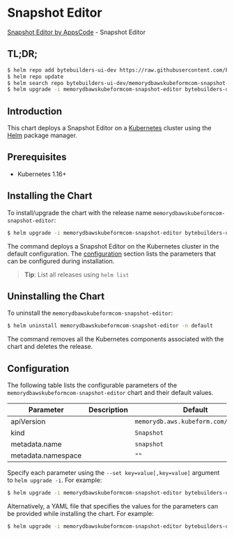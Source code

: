 # Snapshot Editor

[Snapshot Editor by AppsCode](https://byte.builders) - Snapshot Editor

## TL;DR;

```bash
$ helm repo add bytebuilders-ui-dev https://raw.githubusercontent.com/bytebuilders/ui-wizards/
$ helm repo update
$ helm search repo bytebuilders-ui-dev/memorydbawskubeformcom-snapshot-editor --version=v0.4.17
$ helm upgrade -i memorydbawskubeformcom-snapshot-editor bytebuilders-ui-dev/memorydbawskubeformcom-snapshot-editor -n default --create-namespace --version=v0.4.17
```

## Introduction

This chart deploys a Snapshot Editor on a [Kubernetes](http://kubernetes.io) cluster using the [Helm](https://helm.sh) package manager.

## Prerequisites

- Kubernetes 1.16+

## Installing the Chart

To install/upgrade the chart with the release name `memorydbawskubeformcom-snapshot-editor`:

```bash
$ helm upgrade -i memorydbawskubeformcom-snapshot-editor bytebuilders-ui-dev/memorydbawskubeformcom-snapshot-editor -n default --create-namespace --version=v0.4.17
```

The command deploys a Snapshot Editor on the Kubernetes cluster in the default configuration. The [configuration](#configuration) section lists the parameters that can be configured during installation.

> **Tip**: List all releases using `helm list`

## Uninstalling the Chart

To uninstall the `memorydbawskubeformcom-snapshot-editor`:

```bash
$ helm uninstall memorydbawskubeformcom-snapshot-editor -n default
```

The command removes all the Kubernetes components associated with the chart and deletes the release.

## Configuration

The following table lists the configurable parameters of the `memorydbawskubeformcom-snapshot-editor` chart and their default values.

|     Parameter      | Description |                     Default                     |
|--------------------|-------------|-------------------------------------------------|
| apiVersion         |             | <code>memorydb.aws.kubeform.com/v1alpha1</code> |
| kind               |             | <code>Snapshot</code>                           |
| metadata.name      |             | <code>snapshot</code>                           |
| metadata.namespace |             | <code>""</code>                                 |


Specify each parameter using the `--set key=value[,key=value]` argument to `helm upgrade -i`. For example:

```bash
$ helm upgrade -i memorydbawskubeformcom-snapshot-editor bytebuilders-ui-dev/memorydbawskubeformcom-snapshot-editor -n default --create-namespace --version=v0.4.17 --set apiVersion=memorydb.aws.kubeform.com/v1alpha1
```

Alternatively, a YAML file that specifies the values for the parameters can be provided while
installing the chart. For example:

```bash
$ helm upgrade -i memorydbawskubeformcom-snapshot-editor bytebuilders-ui-dev/memorydbawskubeformcom-snapshot-editor -n default --create-namespace --version=v0.4.17 --values values.yaml
```
